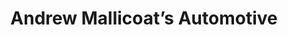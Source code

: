 ---
title: "Andrew Mallicoat’s Automotive"
url: /cincinnati/andrew-mallicoats-automotive/
shop: Autowerkstatt
---